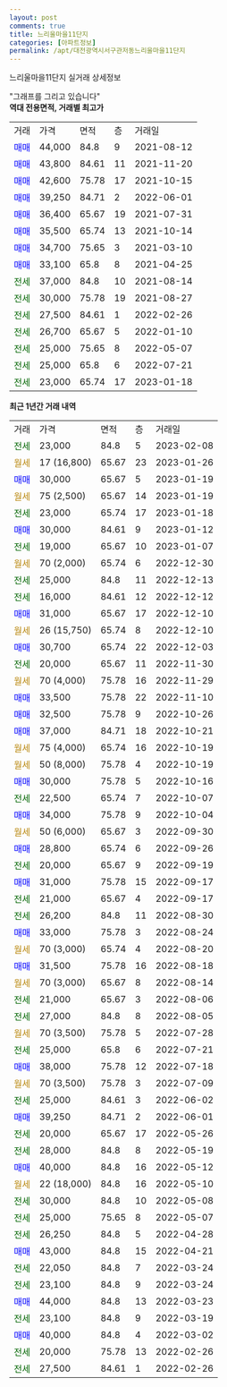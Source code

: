 ```yaml
---
layout: post
comments: true
title: 느리울마을11단지
categories: [아파트정보]
permalink: /apt/대전광역시서구관저동느리울마을11단지
---
```


느리울마을11단지 실거래 상세정보

<script type="text/javascript">
  google.charts.load('current', {'packages':['line', 'corechart']});
  google.charts.setOnLoadCallback(drawChart);

  function drawChart() {
    var data = new google.visualization.DataTable();
    data.addColumn('date', '거래일');
    data.addColumn('number', "매매");
    data.addColumn('number', "전세");
    data.addColumn('number', "전매");

    data.addRows([[new Date(Date.parse("2023-02-08")), null, 23000, null], [new Date(Date.parse("2023-01-26")), null, null, null], [new Date(Date.parse("2023-01-19")), 30000, null, null], [new Date(Date.parse("2023-01-19")), null, null, null], [new Date(Date.parse("2023-01-18")), null, 23000, null], [new Date(Date.parse("2023-01-12")), 30000, null, null], [new Date(Date.parse("2023-01-07")), null, 19000, null], [new Date(Date.parse("2022-12-30")), null, null, null], [new Date(Date.parse("2022-12-13")), null, 25000, null], [new Date(Date.parse("2022-12-12")), null, 16000, null], [new Date(Date.parse("2022-12-10")), 31000, null, null], [new Date(Date.parse("2022-12-10")), null, null, null], [new Date(Date.parse("2022-12-03")), 30700, null, null], [new Date(Date.parse("2022-11-30")), null, 20000, null], [new Date(Date.parse("2022-11-29")), null, null, null], [new Date(Date.parse("2022-11-10")), 33500, null, null], [new Date(Date.parse("2022-10-26")), 32500, null, null], [new Date(Date.parse("2022-10-21")), 37000, null, null], [new Date(Date.parse("2022-10-19")), null, null, null], [new Date(Date.parse("2022-10-19")), null, null, null], [new Date(Date.parse("2022-10-16")), 30000, null, null], [new Date(Date.parse("2022-10-07")), null, 22500, null], [new Date(Date.parse("2022-10-04")), 34000, null, null], [new Date(Date.parse("2022-09-30")), null, null, null], [new Date(Date.parse("2022-09-26")), 28800, null, null], [new Date(Date.parse("2022-09-19")), null, 20000, null], [new Date(Date.parse("2022-09-17")), 31000, null, null], [new Date(Date.parse("2022-09-17")), null, 21000, null], [new Date(Date.parse("2022-08-30")), null, 26200, null], [new Date(Date.parse("2022-08-24")), 33000, null, null], [new Date(Date.parse("2022-08-20")), null, null, null], [new Date(Date.parse("2022-08-18")), 31500, null, null], [new Date(Date.parse("2022-08-14")), null, null, null], [new Date(Date.parse("2022-08-06")), null, 21000, null], [new Date(Date.parse("2022-08-05")), null, 27000, null], [new Date(Date.parse("2022-07-28")), null, null, null], [new Date(Date.parse("2022-07-21")), null, 25000, null], [new Date(Date.parse("2022-07-18")), 38000, null, null], [new Date(Date.parse("2022-07-09")), null, null, null], [new Date(Date.parse("2022-06-02")), null, 25000, null], [new Date(Date.parse("2022-06-01")), 39250, null, null], [new Date(Date.parse("2022-05-26")), null, 20000, null], [new Date(Date.parse("2022-05-19")), null, 28000, null], [new Date(Date.parse("2022-05-12")), 40000, null, null], [new Date(Date.parse("2022-05-10")), null, null, null], [new Date(Date.parse("2022-05-08")), null, 30000, null], [new Date(Date.parse("2022-05-07")), null, 25000, null], [new Date(Date.parse("2022-04-28")), null, 26250, null], [new Date(Date.parse("2022-04-21")), 43000, null, null], [new Date(Date.parse("2022-03-24")), null, 22050, null], [new Date(Date.parse("2022-03-24")), null, 23100, null], [new Date(Date.parse("2022-03-23")), 44000, null, null], [new Date(Date.parse("2022-03-19")), null, 23100, null], [new Date(Date.parse("2022-03-02")), 40000, null, null], [new Date(Date.parse("2022-02-26")), null, 20000, null], [new Date(Date.parse("2022-02-26")), null, 27500, null]]);

    var options = {
      hAxis: {
        format: 'yyyy/MM/dd'
      },    
      lineWidth: 0,
      pointsVisible: true,    
      title: '최근 1년간 유형별 실거래가 분포',
      legend: { position: 'bottom' }
    };

    var formatter = new google.visualization.NumberFormat({pattern:'###,###'} );
    formatter.format(data, 1);
    formatter.format(data, 2);
    
    setTimeout(function() {
        var chart = new google.visualization.LineChart(document.getElementById('columnchart_material'));
        chart.draw(data, (options));
        document.getElementById('loading').style.display = 'none';
    }, 200);
  }
</script>


<div id="loading" style="z-index:20; display: block; margin-left: 0px">"그래프를 그리고 있습니다"</div>
<div id="columnchart_material" style="width: 95%; margin-left: 0px; display: block"></div>
<!-- contents start -->
<b>역대 전용면적, 거래별 최고가</b>
<table class="sortable">
    <tr>
      <td>거래</td>
      <td>가격</td>
      <td>면적</td>
      <td>층</td>
      <td>거래일</td>
    </tr>
        <tr>
          <td><a style="color: blue">매매</a></td>
          <td>44,000</td>
          <td>84.8</td>
          <td>9</td>
          <td>2021-08-12</td>
        </tr>            <tr>
          <td><a style="color: blue">매매</a></td>
          <td>43,800</td>
          <td>84.61</td>
          <td>11</td>
          <td>2021-11-20</td>
        </tr>            <tr>
          <td><a style="color: blue">매매</a></td>
          <td>42,600</td>
          <td>75.78</td>
          <td>17</td>
          <td>2021-10-15</td>
        </tr>            <tr>
          <td><a style="color: blue">매매</a></td>
          <td>39,250</td>
          <td>84.71</td>
          <td>2</td>
          <td>2022-06-01</td>
        </tr>            <tr>
          <td><a style="color: blue">매매</a></td>
          <td>36,400</td>
          <td>65.67</td>
          <td>19</td>
          <td>2021-07-31</td>
        </tr>            <tr>
          <td><a style="color: blue">매매</a></td>
          <td>35,500</td>
          <td>65.74</td>
          <td>13</td>
          <td>2021-10-14</td>
        </tr>            <tr>
          <td><a style="color: blue">매매</a></td>
          <td>34,700</td>
          <td>75.65</td>
          <td>3</td>
          <td>2021-03-10</td>
        </tr>            <tr>
          <td><a style="color: blue">매매</a></td>
          <td>33,100</td>
          <td>65.8</td>
          <td>8</td>
          <td>2021-04-25</td>
        </tr>        
        <tr>
              <td><a style="color: darkgreen">전세</a></td>
              <td>37,000</td>
              <td>84.8</td>
              <td>10</td>
              <td>2021-08-14</td>
            </tr>            <tr>
              <td><a style="color: darkgreen">전세</a></td>
              <td>30,000</td>
              <td>75.78</td>
              <td>19</td>
              <td>2021-08-27</td>
            </tr>            <tr>
              <td><a style="color: darkgreen">전세</a></td>
              <td>27,500</td>
              <td>84.61</td>
              <td>1</td>
              <td>2022-02-26</td>
            </tr>            <tr>
              <td><a style="color: darkgreen">전세</a></td>
              <td>26,700</td>
              <td>65.67</td>
              <td>5</td>
              <td>2022-01-10</td>
            </tr>            <tr>
              <td><a style="color: darkgreen">전세</a></td>
              <td>25,000</td>
              <td>75.65</td>
              <td>8</td>
              <td>2022-05-07</td>
            </tr>            <tr>
              <td><a style="color: darkgreen">전세</a></td>
              <td>25,000</td>
              <td>65.8</td>
              <td>6</td>
              <td>2022-07-21</td>
            </tr>            <tr>
              <td><a style="color: darkgreen">전세</a></td>
              <td>23,000</td>
              <td>65.74</td>
              <td>17</td>
              <td>2023-01-18</td>
            </tr>        
    
</table>

<b>최근 1년간 거래 내역</b>

<table class="sortable">
    <tr>
      <td>거래</td>
      <td>가격</td>
      <td>면적</td>
      <td>층</td>
      <td>거래일</td>
    </tr>
    <tr>
      <td><a style="color: darkgreen">전세</a></td>
      <td>23,000</td>
      <td>84.8</td>
      <td>5</td>
      <td>2023-02-08</td>
    </tr>          <tr>
      <td><a style="color: darkgoldenrod">월세</a></td>
      <td>17 (16,800)</td>
      <td>65.67</td>
      <td>23</td>
      <td>2023-01-26</td>
    </tr>          <tr>
      <td><a style="color: blue">매매</a></td>
      <td>30,000</td>
      <td>65.67</td>
      <td>5</td>
      <td>2023-01-19</td>
    </tr>          <tr>
      <td><a style="color: darkgoldenrod">월세</a></td>
      <td>75 (2,500)</td>
      <td>65.67</td>
      <td>14</td>
      <td>2023-01-19</td>
    </tr>          <tr>
      <td><a style="color: darkgreen">전세</a></td>
      <td>23,000</td>
      <td>65.74</td>
      <td>17</td>
      <td>2023-01-18</td>
    </tr>          <tr>
      <td><a style="color: blue">매매</a></td>
      <td>30,000</td>
      <td>84.61</td>
      <td>9</td>
      <td>2023-01-12</td>
    </tr>          <tr>
      <td><a style="color: darkgreen">전세</a></td>
      <td>19,000</td>
      <td>65.67</td>
      <td>10</td>
      <td>2023-01-07</td>
    </tr>          <tr>
      <td><a style="color: darkgoldenrod">월세</a></td>
      <td>70 (2,000)</td>
      <td>65.74</td>
      <td>6</td>
      <td>2022-12-30</td>
    </tr>          <tr>
      <td><a style="color: darkgreen">전세</a></td>
      <td>25,000</td>
      <td>84.8</td>
      <td>11</td>
      <td>2022-12-13</td>
    </tr>          <tr>
      <td><a style="color: darkgreen">전세</a></td>
      <td>16,000</td>
      <td>84.61</td>
      <td>12</td>
      <td>2022-12-12</td>
    </tr>          <tr>
      <td><a style="color: blue">매매</a></td>
      <td>31,000</td>
      <td>65.67</td>
      <td>17</td>
      <td>2022-12-10</td>
    </tr>          <tr>
      <td><a style="color: darkgoldenrod">월세</a></td>
      <td>26 (15,750)</td>
      <td>65.74</td>
      <td>8</td>
      <td>2022-12-10</td>
    </tr>          <tr>
      <td><a style="color: blue">매매</a></td>
      <td>30,700</td>
      <td>65.74</td>
      <td>22</td>
      <td>2022-12-03</td>
    </tr>          <tr>
      <td><a style="color: darkgreen">전세</a></td>
      <td>20,000</td>
      <td>65.67</td>
      <td>11</td>
      <td>2022-11-30</td>
    </tr>          <tr>
      <td><a style="color: darkgoldenrod">월세</a></td>
      <td>70 (4,000)</td>
      <td>75.78</td>
      <td>16</td>
      <td>2022-11-29</td>
    </tr>          <tr>
      <td><a style="color: blue">매매</a></td>
      <td>33,500</td>
      <td>75.78</td>
      <td>22</td>
      <td>2022-11-10</td>
    </tr>          <tr>
      <td><a style="color: blue">매매</a></td>
      <td>32,500</td>
      <td>75.78</td>
      <td>9</td>
      <td>2022-10-26</td>
    </tr>          <tr>
      <td><a style="color: blue">매매</a></td>
      <td>37,000</td>
      <td>84.71</td>
      <td>18</td>
      <td>2022-10-21</td>
    </tr>          <tr>
      <td><a style="color: darkgoldenrod">월세</a></td>
      <td>75 (4,000)</td>
      <td>65.74</td>
      <td>16</td>
      <td>2022-10-19</td>
    </tr>          <tr>
      <td><a style="color: darkgoldenrod">월세</a></td>
      <td>50 (8,000)</td>
      <td>75.78</td>
      <td>4</td>
      <td>2022-10-19</td>
    </tr>          <tr>
      <td><a style="color: blue">매매</a></td>
      <td>30,000</td>
      <td>75.78</td>
      <td>5</td>
      <td>2022-10-16</td>
    </tr>          <tr>
      <td><a style="color: darkgreen">전세</a></td>
      <td>22,500</td>
      <td>65.74</td>
      <td>7</td>
      <td>2022-10-07</td>
    </tr>          <tr>
      <td><a style="color: blue">매매</a></td>
      <td>34,000</td>
      <td>75.78</td>
      <td>9</td>
      <td>2022-10-04</td>
    </tr>          <tr>
      <td><a style="color: darkgoldenrod">월세</a></td>
      <td>50 (6,000)</td>
      <td>65.67</td>
      <td>3</td>
      <td>2022-09-30</td>
    </tr>          <tr>
      <td><a style="color: blue">매매</a></td>
      <td>28,800</td>
      <td>65.74</td>
      <td>6</td>
      <td>2022-09-26</td>
    </tr>          <tr>
      <td><a style="color: darkgreen">전세</a></td>
      <td>20,000</td>
      <td>65.67</td>
      <td>9</td>
      <td>2022-09-19</td>
    </tr>          <tr>
      <td><a style="color: blue">매매</a></td>
      <td>31,000</td>
      <td>75.78</td>
      <td>15</td>
      <td>2022-09-17</td>
    </tr>          <tr>
      <td><a style="color: darkgreen">전세</a></td>
      <td>21,000</td>
      <td>65.67</td>
      <td>4</td>
      <td>2022-09-17</td>
    </tr>          <tr>
      <td><a style="color: darkgreen">전세</a></td>
      <td>26,200</td>
      <td>84.8</td>
      <td>11</td>
      <td>2022-08-30</td>
    </tr>          <tr>
      <td><a style="color: blue">매매</a></td>
      <td>33,000</td>
      <td>75.78</td>
      <td>3</td>
      <td>2022-08-24</td>
    </tr>          <tr>
      <td><a style="color: darkgoldenrod">월세</a></td>
      <td>70 (3,000)</td>
      <td>65.74</td>
      <td>4</td>
      <td>2022-08-20</td>
    </tr>          <tr>
      <td><a style="color: blue">매매</a></td>
      <td>31,500</td>
      <td>75.78</td>
      <td>16</td>
      <td>2022-08-18</td>
    </tr>          <tr>
      <td><a style="color: darkgoldenrod">월세</a></td>
      <td>70 (3,000)</td>
      <td>65.67</td>
      <td>8</td>
      <td>2022-08-14</td>
    </tr>          <tr>
      <td><a style="color: darkgreen">전세</a></td>
      <td>21,000</td>
      <td>65.67</td>
      <td>3</td>
      <td>2022-08-06</td>
    </tr>          <tr>
      <td><a style="color: darkgreen">전세</a></td>
      <td>27,000</td>
      <td>84.8</td>
      <td>8</td>
      <td>2022-08-05</td>
    </tr>          <tr>
      <td><a style="color: darkgoldenrod">월세</a></td>
      <td>70 (3,500)</td>
      <td>75.78</td>
      <td>5</td>
      <td>2022-07-28</td>
    </tr>          <tr>
      <td><a style="color: darkgreen">전세</a></td>
      <td>25,000</td>
      <td>65.8</td>
      <td>6</td>
      <td>2022-07-21</td>
    </tr>          <tr>
      <td><a style="color: blue">매매</a></td>
      <td>38,000</td>
      <td>75.78</td>
      <td>12</td>
      <td>2022-07-18</td>
    </tr>          <tr>
      <td><a style="color: darkgoldenrod">월세</a></td>
      <td>70 (3,500)</td>
      <td>75.78</td>
      <td>3</td>
      <td>2022-07-09</td>
    </tr>          <tr>
      <td><a style="color: darkgreen">전세</a></td>
      <td>25,000</td>
      <td>84.61</td>
      <td>3</td>
      <td>2022-06-02</td>
    </tr>          <tr>
      <td><a style="color: blue">매매</a></td>
      <td>39,250</td>
      <td>84.71</td>
      <td>2</td>
      <td>2022-06-01</td>
    </tr>          <tr>
      <td><a style="color: darkgreen">전세</a></td>
      <td>20,000</td>
      <td>65.67</td>
      <td>17</td>
      <td>2022-05-26</td>
    </tr>          <tr>
      <td><a style="color: darkgreen">전세</a></td>
      <td>28,000</td>
      <td>84.8</td>
      <td>8</td>
      <td>2022-05-19</td>
    </tr>          <tr>
      <td><a style="color: blue">매매</a></td>
      <td>40,000</td>
      <td>84.8</td>
      <td>16</td>
      <td>2022-05-12</td>
    </tr>          <tr>
      <td><a style="color: darkgoldenrod">월세</a></td>
      <td>22 (18,000)</td>
      <td>84.8</td>
      <td>16</td>
      <td>2022-05-10</td>
    </tr>          <tr>
      <td><a style="color: darkgreen">전세</a></td>
      <td>30,000</td>
      <td>84.8</td>
      <td>10</td>
      <td>2022-05-08</td>
    </tr>          <tr>
      <td><a style="color: darkgreen">전세</a></td>
      <td>25,000</td>
      <td>75.65</td>
      <td>8</td>
      <td>2022-05-07</td>
    </tr>          <tr>
      <td><a style="color: darkgreen">전세</a></td>
      <td>26,250</td>
      <td>84.8</td>
      <td>5</td>
      <td>2022-04-28</td>
    </tr>          <tr>
      <td><a style="color: blue">매매</a></td>
      <td>43,000</td>
      <td>84.8</td>
      <td>15</td>
      <td>2022-04-21</td>
    </tr>          <tr>
      <td><a style="color: darkgreen">전세</a></td>
      <td>22,050</td>
      <td>84.8</td>
      <td>7</td>
      <td>2022-03-24</td>
    </tr>          <tr>
      <td><a style="color: darkgreen">전세</a></td>
      <td>23,100</td>
      <td>84.8</td>
      <td>9</td>
      <td>2022-03-24</td>
    </tr>          <tr>
      <td><a style="color: blue">매매</a></td>
      <td>44,000</td>
      <td>84.8</td>
      <td>13</td>
      <td>2022-03-23</td>
    </tr>          <tr>
      <td><a style="color: darkgreen">전세</a></td>
      <td>23,100</td>
      <td>84.8</td>
      <td>9</td>
      <td>2022-03-19</td>
    </tr>          <tr>
      <td><a style="color: blue">매매</a></td>
      <td>40,000</td>
      <td>84.8</td>
      <td>4</td>
      <td>2022-03-02</td>
    </tr>          <tr>
      <td><a style="color: darkgreen">전세</a></td>
      <td>20,000</td>
      <td>75.78</td>
      <td>13</td>
      <td>2022-02-26</td>
    </tr>          <tr>
      <td><a style="color: darkgreen">전세</a></td>
      <td>27,500</td>
      <td>84.61</td>
      <td>1</td>
      <td>2022-02-26</td>
    </tr>      </table>
<!-- contents end -->    

